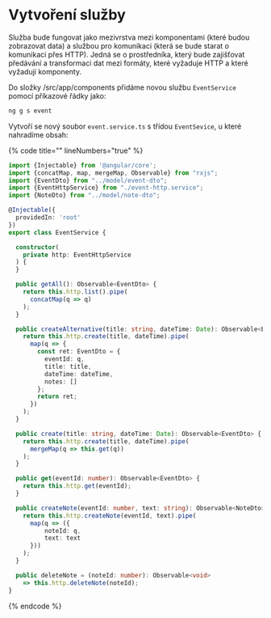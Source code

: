 # Vytvoření služby

Služba bude fungovat jako mezivrstva mezi komponentami (které budou zobrazovat data) a službou pro komunikaci (která se bude starat o komunikaci přes HTTP). Jedná se o prostředníka, který bude zajišťovat předávání a transformaci dat mezi formáty, které vyžaduje HTTP a které vyžadují komponenty.

Do složky /src/app/components přidáme novou službu `EventService` pomocí příkazové řádky jako:

```powershell
ng g s event
```

Vytvoří se nový soubor `event.service.ts` s třídou `EventSevice`, u které nahradíme obsah:

{% code title="" lineNumbers="true" %}
```typescript
import {Injectable} from '@angular/core';
import {concatMap, map, mergeMap, Observable} from "rxjs";
import {EventDto} from "../model/event-dto";
import {EventHttpService} from "./event-http.service";
import {NoteDto} from "../model/note-dto";

@Injectable({
  providedIn: 'root'
})
export class EventService {

  constructor(
    private http: EventHttpService
  ) {
  }

  public getAll(): Observable<EventDto> {
    return this.http.list().pipe(
      concatMap(q => q)
    );
  }

  public createAlternative(title: string, dateTime: Date): Observable<EventDto> {
    return this.http.create(title, dateTime).pipe(
      map(q => {
        const ret: EventDto = {
          eventId: q,
          title: title,
          dateTime: dateTime,
          notes: []
        };
        return ret;
      })
    );
  }

  public create(title: string, dateTime: Date): Observable<EventDto> {
    return this.http.create(title, dateTime).pipe(
      mergeMap(q => this.get(q))
    );
  }

  public get(eventId: number): Observable<EventDto> {
    return this.http.get(eventId);
  }

  public createNote(eventId: number, text: string): Observable<NoteDto> {
    return this.http.createNote(eventId, text).pipe(
      map(q => ({
          noteId: q,
          text: text
      }))
    );
  }

  public deleteNote = (noteId: number): Observable<void> 
    => this.http.deleteNote(noteId);
}

```
{% endcode %}

